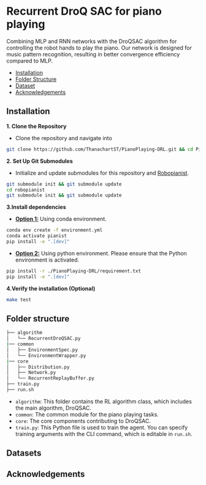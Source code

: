 # Recurrent DroQ SAC for piano playing

Combining MLP and RNN networks with the DroQSAC algorithm for controlling the robot hands to play the piano. Our network is designed for music pattern recognition, resulting in better convergence efficiency compared to MLP.
<!-- Add video here -->
<!-- [![Video](./docs/video/FurEllise_RNN_84.mp4)](./docs/video/FurEllise_RNN_84.mp4) -->

- [Installation](#installation)
- [Folder Structure](#folder-structure)
- [Dataset](#dataset)
- [Acknowledgements](#acknowledgements)

## Installation 

**1. Clone the Repository**
- Clone the repository and navigate into
```bash
git clone https://github.com/ThanachartST/PianoPlaying-DRL.git && cd PianoPlaying-DRL
```

**2. Set Up Git Submodules**
- Initialize and update submodules for this repository and  [Robopianist](https://github.com/google-research/robopianist/tree/main).

```bash
git submodule init && git submodule update
cd robopianist
git submodule init && git submodule update
```

**3.Install dependencies**
- **<u>Option 1:</u>** Using conda environment.

```bash
conda env create -f environment.yml
conda activate pianist
pip install -e ".[dev]"
```

- **<u>Option 2:</u>** Using python environment. Please ensure that the Python environment is activated.

```bash
pip install -r ./PianoPlaying-DRL/requirement.txt
pip install -e ".[dev]"
```

**4.Verify the installation (Optional)**
    
```bash
make test
```


## Folder structure



```bash
├── algorithm
│   └── RecurrentDroQSAC.py
|── common
│   ├── EnvironmentSpec.py
│   └── EnvironmentWrapper.py
|── core
│   ├── Distribution.py
│   ├── Network.py
│   └── RecurrentReplayBuffer.py
├── train.py
├── run.sh
```

- `algorithm`: This folder contains the RL algorithm class, which includes the main algorithm, DroQSAC.
- `common`: The common module for the piano playing tasks.
- `core`: The core components contributing to DroQSAC.
- `train.py`: This Python file is used to train the agent. You can specify training arguments with the CLI command, which is editable in `run.sh`.

## Datasets

<!-- - [Pig Datasets](https://arxiv.org/abs/1904.10237) -->


## Acknowledgements
<!-- 
- Mujoco
- Mujoco menagerie
- Robopianist
- MIDI licences -->



